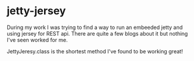 # jetty-jersey

During my work I was trying to find a way to run an embeeded jetty and using jersey for REST api. There are quite a few blogs about it but nothing I've seen worked for me.

JettyJeresy.class is the shortest method I've found to be working great!


